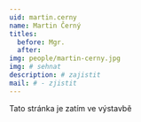 ```yaml
---
uid: martin.cerny
name: Martin Černý
titles:
  before: Mgr.
  after:
img: people/martin-cerny.jpg
img: # sehnat
description: # zajistit
mail: # - zjistit
---
```


Tato stránka je zatím ve výstavbě
